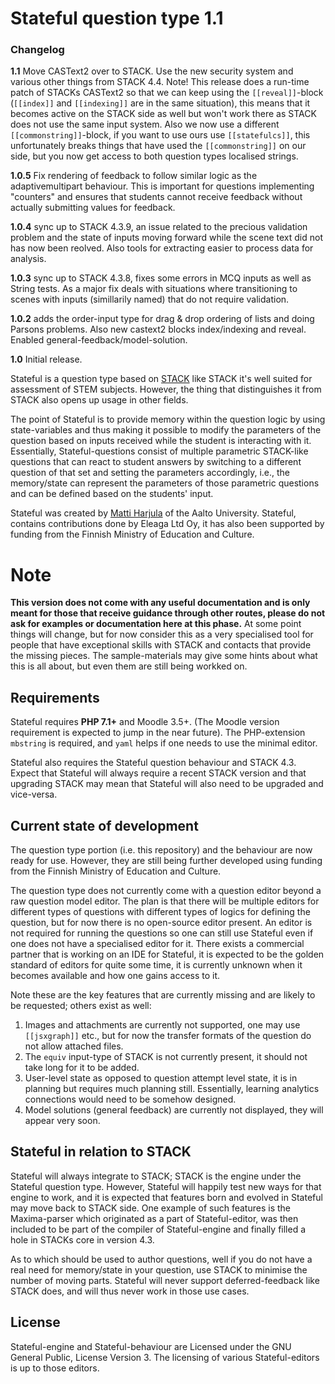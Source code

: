 # Stateful question type 1.1

### Changelog

**1.1** Move CASText2 over to STACK. Use the new security system and various other things from STACK 4.4. Note! This release does a run-time patch of STACKs CASText2 so that we can keep using the `[[reveal]]`-block (`[[index]]` and `[[indexing]]` are in the same situation), this means that it becomes active on the STACK side as well but won't work there as STACK does not use the same input system. Also we now use a different `[[commonstring]]`-block, if you want to use ours use `[[statefulcs]]`, this unfortunately breaks things that have used the `[[commonstring]]` on our side, but you now get access to both question types localised strings.

**1.0.5** Fix rendering of feedback to follow similar logic as the adaptivemultipart behaviour. This is important for questions implementing "counters" and ensures that students cannot receive feedback without actually submitting values for feedback.

**1.0.4** sync up to STACK 4.3.9, an issue related to the precious validation problem and the state of inputs moving forward while the scene text did not has now been reolved. Also tools for extracting easier to process data for analysis.

**1.0.3** sync up to STACK 4.3.8, fixes some errors in MCQ inputs as well as String tests. As a major fix deals with situations where transitioning to scenes with inputs (simillarily named) that do not require validation.

**1.0.2** adds the order-input type for drag & drop ordering of lists and doing Parsons problems. Also new castext2 blocks index/indexing and reveal. Enabled general-feedback/model-solution.

**1.0** Initial release.



Stateful is a question type based on [STACK](https://github.com/maths/moodle-qtype_stack/) like STACK it's well suited for assessment of STEM subjects. However, the thing that distinguishes it from STACK also opens up usage in other fields.

The point of Stateful is to provide memory within the question logic by using state-variables and thus making it possible to modify the parameters of the question based on inputs received while the student is interacting with it. Essentially, Stateful-questions consist of multiple parametric STACK-like questions that can react to student answers by switching to a different question of that set and setting the parameters accordingly, i.e., the memory/state can represent the parameters of those parametric questions and can be defined based on the students' input.

Stateful was created by [Matti Harjula](http://math.aalto.fi/en/people/matti.harjula) of the Aalto University. Stateful, contains contributions done by Eleaga Ltd Oy, it has also been supported by funding from the Finnish Ministry of Education and Culture.

# Note
**This version does not come with any useful documentation and is only meant for those that receive guidance through other routes, please do not ask for examples or documentation here at this phase.** At some point things will change, but for now consider this as a very specialised tool for people that have exceptional skills with STACK and contacts that provide the missing pieces. The sample-materials may give some hints about what this is all about, but even them are still being workked on.

## Requirements

Stateful requires **PHP 7.1+** and Moodle 3.5+. (The Moodle version requirement is expected to jump in the near future). The PHP-extension `mbstring` is required, and `yaml` helps if one needs to use the minimal editor.

Stateful also requires the Stateful question behaviour and STACK 4.3. Expect that Stateful will always require a recent STACK version and that upgrading STACK may mean that Stateful will also need to be upgraded and vice-versa.


## Current state of development

The question type portion (i.e. this repository) and the behaviour are now ready for use. However, they are still being further developed using funding from the Finnish Ministry of Education and Culture. 

The question type does not currently come with a question editor beyond a raw question model editor. The plan is that there will be multiple editors for different types of questions with different types of logics for defining the question, but for now there is no open-source editor present. An editor is not required for running the questions so one can still use Stateful even if one does not have a specialised editor for it. There exists a commercial partner that is working on an IDE for Stateful, it is expected to be the golden standard of editors for quite some time, it is currently unknown when it becomes available and how one gains access to it.

Note these are the key features that are currently missing and are likely to be requested; others exist as well:

 1. Images and attachments are currently not supported, one may use `[[jsxgraph]]` etc., but for now the transfer formats of the question do not allow attached files.
 2. The `equiv` input-type of STACK is not currently present, it should not take long for it to be added.
 3. User-level state as opposed to question attempt level state, it is in planning but requires much planning still. Essentially, learning analytics connections would need to be somehow designed.
 4. Model solutions (general feedback) are currently not displayed, they will appear very soon.


## Stateful in relation to STACK

Stateful will always integrate to STACK; STACK is the engine under the Stateful question type. However, Stateful will happily test new ways for that engine to work, and it is expected that features born and evolved in Stateful may move back to STACK side. One example of such features is the Maxima-parser which originated as a part of Stateful-editor, was then included to be part of the compiler of Stateful-engine and finally filled a hole in STACKs core in version 4.3.

As to which should be used to author questions, well if you do not have a real need for memory/state in your question, use STACK to minimise the number of moving parts. Stateful will never support deferred-feedback like STACK does, and will thus never work in those use cases.


## License

Stateful-engine and Stateful-behaviour are Licensed under the GNU General Public, License Version 3. The licensing of various Stateful-editors is up to those editors.
